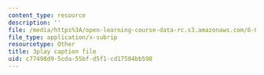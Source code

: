 ```yaml
---
content_type: resource
description: ''
file: /media/https%3A/open-learning-course-data-rc.s3.amazonaws.com/6-00sc-introduction-to-computer-science-and-programming-spring-2011/c77498d95cda55bfd5f1cd17504bb598_88fqFjfxgwI.srt
file_type: application/x-subrip
resourcetype: Other
title: 3play caption file
uid: c77498d9-5cda-55bf-d5f1-cd17504bb598
---
```

